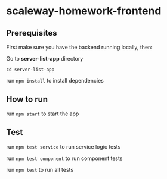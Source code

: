 # scaleway-homework-frontend

## Prerequisites

First make sure you have the backend running locally, then:

Go to **server-list-app** directory

```cd server-list-app```

run ```npm install``` to install dependencies

## How to run

run ```npm start``` to start the app

## Test

run ```npm test service``` to run service logic tests

run ```npm test component``` to run component tests

run ```npm test``` to run all tests
